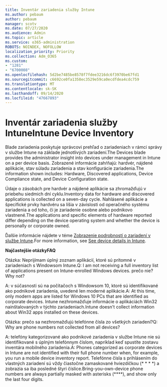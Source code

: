 ```yaml
---
title: Inventár zariadenia služby Intune
ms.author: pebaum
author: pebaum
manager: scotv
ms.date: 07/27/2020
ms.audience: Admin
ms.topic: article
ms.service: o365-administration
ROBOTS: NOINDEX, NOFOLLOW
localization_priority: Priority
ms.collection: Adm_O365
ms.custom:
- "1281"
- "6700008"
ms.openlocfilehash: 5d2be7485be8578f7fdee3216dc6f3970be67fd1
ms.sourcegitcommit: c6692ce0fa1358ec3529e59ca0ecdfdea4cdc759
ms.translationtype: MT
ms.contentlocale: sk-SK
ms.lasthandoff: 09/14/2020
ms.locfileid: "47667893"
---
```

# <a name="intune-device-inventory"></a><span data-ttu-id="cd486-102">Inventár zariadenia služby Intune</span><span class="sxs-lookup"><span data-stu-id="cd486-102">Intune Device Inventory</span></span>

<span data-ttu-id="cd486-103">Blade zariadenia poskytuje správcovi prehľad o zariadeniach v rámci správy v službe Intune na základe jednotlivých zariadení.</span><span class="sxs-lookup"><span data-stu-id="cd486-103">The Devices blade provides the administrator insight into devices under management in Intune on a per device basis.</span></span> <span data-ttu-id="cd486-104">Zobrazené informácie zahŕňajú: hardvér, nájdené aplikácie, stav súladu zariadenia a stav konfigurácie zariadenia.</span><span class="sxs-lookup"><span data-stu-id="cd486-104">The information shown includes: Hardware, Discovered applications, Device Compliance state, and Device Configuration state.</span></span>

<span data-ttu-id="cd486-105">Údaje o zásobách pre hardvér a nájdené aplikácie sa zhromažďujú v priebehu siedmich dní cyklu.</span><span class="sxs-lookup"><span data-stu-id="cd486-105">Inventory data for hardware and discovered applications is collected on a seven-day cycle.</span></span> <span data-ttu-id="cd486-106">Nahlásené aplikácie a špecifické prvky hardvéru sa líšia v závislosti od operačného systému zariadenia a od toho, či je zariadenie osobne alebo podnikovo vlastnené.</span><span class="sxs-lookup"><span data-stu-id="cd486-106">The applications and specific elements of hardware reported differ depending on the device operating system and whether the device is personally or corporate owned.</span></span>

<span data-ttu-id="cd486-107">Ďalšie informácie nájdete v téme [Zobrazenie podrobností o zariadení v službe Intune](https://docs.microsoft.com/intune/device-inventory).</span><span class="sxs-lookup"><span data-stu-id="cd486-107">For more information, see [See device details in Intune](https://docs.microsoft.com/intune/device-inventory).</span></span>

<span data-ttu-id="cd486-108">**Najčastejšie otázky**</span><span class="sxs-lookup"><span data-stu-id="cd486-108">**FAQ**</span></span>

<span data-ttu-id="cd486-109">Otázka: Neprijímam úplný zoznam aplikácií, ktoré sú prítomné v zariadeniach s Windowsom Intune.</span><span class="sxs-lookup"><span data-stu-id="cd486-109">Q: I am not receiving a full inventory list of applications present on Intune-enrolled Windows devices.</span></span> <span data-ttu-id="cd486-110">prečo nie?</span><span class="sxs-lookup"><span data-stu-id="cd486-110">Why not?</span></span>

<span data-ttu-id="cd486-111">A: v súčasnosti sú na počítačoch s Windowsom 10, ktoré sú identifikované ako podnikové zariadenia, uvedené len moderné aplikácie.</span><span class="sxs-lookup"><span data-stu-id="cd486-111">A: At this time, only modern apps are listed for Windows 10 PCs that are identified as corporate devices.</span></span> <span data-ttu-id="cd486-112">Intune nezhromažďuje informácie o aplikáciách Win32 nainštalovaných v týchto zariadeniach.</span><span class="sxs-lookup"><span data-stu-id="cd486-112">Intune doesn't collect information about Win32 apps installed on these devices.</span></span>

<span data-ttu-id="cd486-113">Otázka: prečo sa nezhromažďujú telefónne čísla zo všetkých zariadení?</span><span class="sxs-lookup"><span data-stu-id="cd486-113">Q: Why are phone numbers not collected from all devices?</span></span>

<span data-ttu-id="cd486-114">A: telefóny kategorizované ako podnikové zariadenia v službe Intune nie sú identifikované s úplným telefónnym číslom, napríklad keď spustíte zostavu inventára mobilného zariadenia.</span><span class="sxs-lookup"><span data-stu-id="cd486-114">A: Phones categorized as corporate devices in Intune are not identified with their full phone number when, for example, you run a mobile device inventory report.</span></span> <span data-ttu-id="cd486-115">Telefónne čísla s prihlásením do vlastných zariadení sú vždy čiastočne zamaskované hviezdičkou (\* \* \* \*) a zobrazia sa iba posledné štyri číslice.</span><span class="sxs-lookup"><span data-stu-id="cd486-115">Bring-you-own-device phone numbers are always partially masked with asterisks (\*\*\*\*), and show only the last four digits.</span></span>